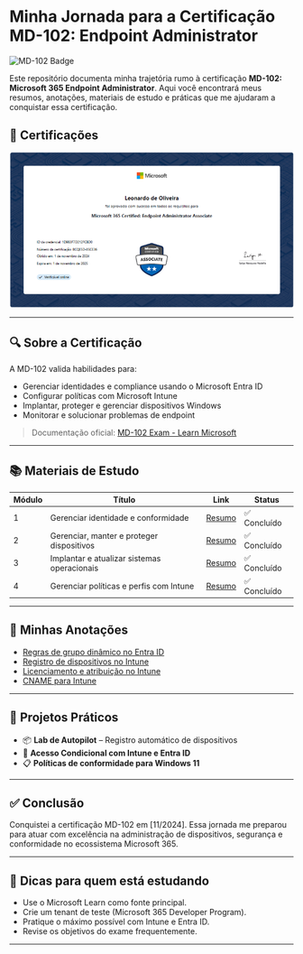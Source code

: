 # Minha Jornada para a Certificação MD-102: Endpoint Administrator

![MD-102 Badge](https://img.shields.io/badge/Microsoft%20Certified-Endpoint%20Administrator-blue)

Este repositório documenta minha trajetória rumo à certificação **MD-102: Microsoft 365 Endpoint Administrator**. Aqui você encontrará meus resumos, anotações, materiais de estudo e práticas que me ajudaram a conquistar essa certificação.


## 🏅 Certificações

[![MD-102 Badge](./anotacoes/md-102-badge.png)](https://learn.microsoft.com/api/credentials/share/en-us/LoOliveira-5887/1D9B3F7D212FCBD0?sharingId=366EDF59AB4E076D)


---

## 🔍 Sobre a Certificação

A MD-102 valida habilidades para:

- Gerenciar identidades e compliance usando o Microsoft Entra ID
- Configurar políticas com Microsoft Intune
- Implantar, proteger e gerenciar dispositivos Windows
- Monitorar e solucionar problemas de endpoint

> Documentação oficial: [MD-102 Exam - Learn Microsoft](https://learn.microsoft.com/en-us/certifications/exams/md-102/)

---

## 📚 Materiais de Estudo

| Módulo | Título | Link | Status |
|-------|--------|------|--------|
| 1 | Gerenciar identidade e conformidade | [Resumo](./resumos/modulo1.md) | ✅ Concluído |
| 2 | Gerenciar, manter e proteger dispositivos | [Resumo](./resumos/modulo2.md) | ✅ Concluído |
| 3 | Implantar e atualizar sistemas operacionais | [Resumo](./resumos/modulo3.md) | ✅ Concluído |
| 4 | Gerenciar políticas e perfis com Intune | [Resumo](./resumos/modulo4.md) | ✅ Concluído |

---

## 📝 Minhas Anotações

- [Regras de grupo dinâmico no Entra ID](./anotacoes/grupo-dinamico.md)
- [Registro de dispositivos no Intune](./anotacoes/registro-dispositivo.md)
- [Licenciamento e atribuição no Intune](./anotacoes/licenciamento.md)
- [CNAME para Intune](./anotacoes/cname-intune.md)

---

## 🧪 Projetos Práticos

- 📦 **Lab de Autopilot** – Registro automático de dispositivos
- 🔐 **Acesso Condicional com Intune e Entra ID**
- 📋 **Políticas de conformidade para Windows 11**

---

## ✅ Conclusão

Conquistei a certificação MD-102 em [11/2024]. Essa jornada me preparou para atuar com excelência na administração de dispositivos, segurança e conformidade no ecossistema Microsoft 365.

---

## 📌 Dicas para quem está estudando

- Use o Microsoft Learn como fonte principal.
- Crie um tenant de teste (Microsoft 365 Developer Program).
- Pratique o máximo possível com Intune e Entra ID.
- Revise os objetivos do exame frequentemente.

---

